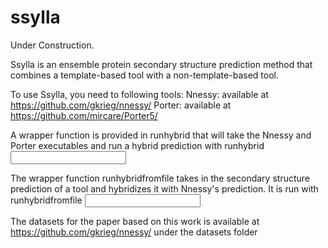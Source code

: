 # ssylla

Under Construction.

Ssylla is an ensemble protein secondary structure prediction method that combines a template-based tool with a non-template-based tool.

To use Ssylla, you need to following tools:
Nnessy: available at https://github.com/gkrieg/nnessy/
Porter: available at https://github.com/mircare/Porter5/

A wrapper function is provided in runhybrid that will take the Nnessy and Porter executables and run a hybrid prediction with runhybrid <input file name> <desired output location>
  
The wrapper function runhybridfromfile takes in the secondary structure prediction of a tool and hybridizes it with Nnessy's prediction. It is run with runhybridfromfile <input fasta for Nnessy> <output location for Nnessy> <secondary structure prediction from second tool>

The datasets for the paper based on this work is available at https://github.com/gkrieg/nnessy/ under the datasets folder
